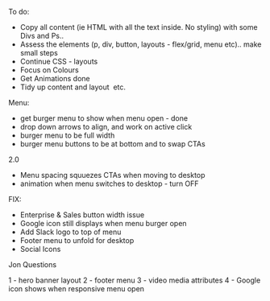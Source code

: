 To do:
- Copy all content (ie HTML with all the text inside. No styling) with some Divs and Ps.. 
- Assess the elements (p, div, button, layouts - flex/grid, menu etc).. make small steps
- Continue CSS - layouts 
- Focus on Colours
- Get Animations done 
- Tidy up content and layout 
etc. 

 


Menu:
- get burger menu to show when menu open - done 
- drop down arrows to align, and work on active click
- burger menu to be full width 
- burger menu buttons to be at bottom and to swap CTAs

2.0 
- Menu spacing squuezes CTAs when moving to desktop 
- animation when menu switches to desktop - turn OFF 



FIX:
- Enterprise & Sales button width issue 
- Google icon still displays when menu burger open 
- Add Slack logo to top of menu 
- Footer menu to unfold for desktop
- Social Icons


Jon Questions

1 - hero banner layout
2 - footer menu
3 - video media attributes
4 - Google icon shows when responsive menu open 